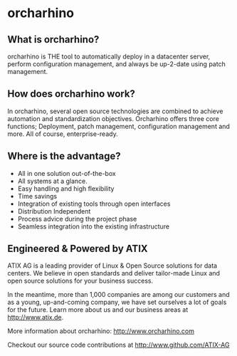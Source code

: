# orcharhino

## What is orcharhino?
orcharhino is THE tool to automatically deploy in a datacenter server, perform configuration management, and always be up-2-date using patch management.

## How does orcharhino work?
In orcharhino, several open source technologies are combined to achieve automation and standardization objectives. Orcharhino offers three core functions; Deployment, patch management, configuration management and more. All of course, enterprise-ready.

## Where is the advantage?
* All in one solution out-of-the-box
* All systems at a glance.
* Easy handling and high flexibility
* Time savings
* Integration of existing tools through open interfaces
* Distribution Independent
* Process advice during the project phase
* Seamless integration into the existing infrastructure

## Engineered & Powered by ATIX
ATIX AG is a leading provider of Linux & Open Source solutions for data centers. We believe in open standards and deliver tailor-made Linux and open source solutions for your business success.

In the meantime, more than 1,000 companies are among our customers and as a young, up-and-coming company, we have set ourselves a lot of goals for the future. Learn more about us and our business areas at http://www.atix.de.

More information about orcharhino: http://www.orcharhino.com

Checkout our source code contributions at http://www.github.com/ATIX-AG
